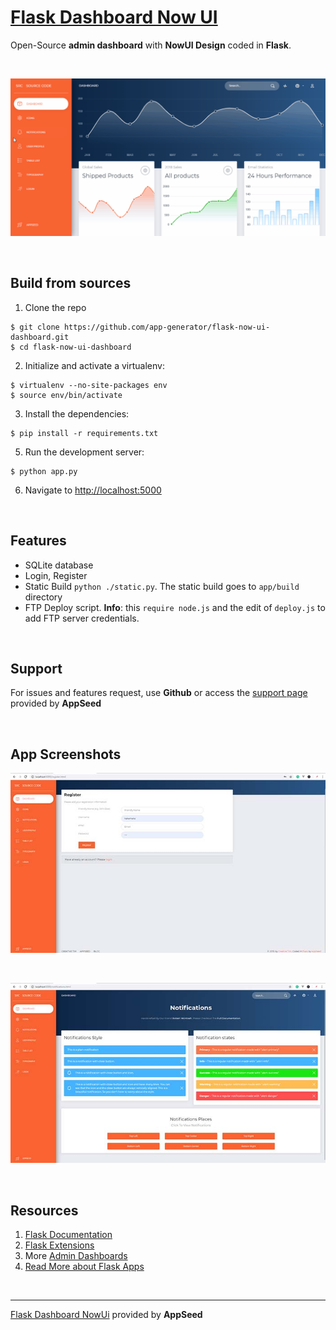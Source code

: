 # [Flask Dashboard Now UI](https://appseed.us/admin-dashboards/flask-dashboard-nowui-design)

Open-Source **admin dashboard** with **NowUI Design** coded in **Flask**.

<br />

![Flask Dashboard NowUI - Gif animated intro.](https://github.com/app-generator/flask-now-ui-dashboard/blob/master/screenshots/flask-now-ui-dashboard-intro.gif)

<br />

## Build from sources

1. Clone the repo
  ```
  $ git clone https://github.com/app-generator/flask-now-ui-dashboard.git
  $ cd flask-now-ui-dashboard
  ```

2. Initialize and activate a virtualenv:
  ```
  $ virtualenv --no-site-packages env
  $ source env/bin/activate
  ```

3. Install the dependencies:
  ```
  $ pip install -r requirements.txt
  ```

5. Run the development server:
  ```
  $ python app.py
  ```

6. Navigate to [http://localhost:5000](http://localhost:5000)

<br />

## Features

- SQLite database
- Login, Register
- Static Build `python ./static.py`. The static build goes to `app/build` directory 
- FTP Deploy script. **Info**: this `require node.js` and the edit of `deploy.js` to add FTP server credentials. 

<br />

## Support

For issues and features request, use **Github** or access the [support page](https://appseed.us/support) provided by **AppSeed** 

<br />

## App Screenshots

![Flask Dashboard NowUI - App Screen Shot.](https://github.com/app-generator/flask-now-ui-dashboard/blob/master/screenshots/flask-now-ui-dashboard-register.jpg)

<br />

![Flask Dashboard NowUI - App Screen Shot.](https://github.com/app-generator/flask-now-ui-dashboard/blob/master/screenshots/flask-now-ui-dashboard-notif.jpg)

<br />

## Resources

1. [Flask Documentation](http://flask.pocoo.org/docs/)
2. [Flask Extensions](http://flask.pocoo.org/extensions/)
3. More [Admin Dashboards](https://appseed.us/admin-dashboards)
4. [Read More about Flask Apps](https://blog.appseed.us/tag/flask)

<br />

---
[Flask Dashboard NowUi](https://appseed.us/admin-dashboards/flask-dashboard-nowui-design) provided by **AppSeed**
